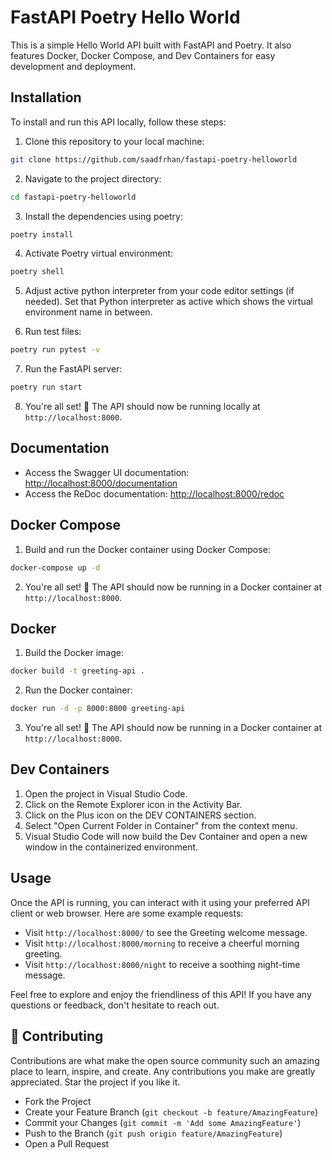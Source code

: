 # FastAPI Poetry Hello World

This is a simple Hello World API built with FastAPI and Poetry. It also features Docker, Docker Compose, and Dev Containers for easy development and deployment.

## Installation

To install and run this API locally, follow these steps:

1. Clone this repository to your local machine:

```bash
git clone https://github.com/saadfrhan/fastapi-poetry-helloworld
```

2. Navigate to the project directory:

```bash
cd fastapi-poetry-helloworld
```

3. Install the dependencies using poetry:

```bash
poetry install
```

4. Activate Poetry virtual environment:

```bash
poetry shell
```

5. Adjust active python interpreter from your code editor settings (if needed). Set that Python interpreter as active which shows the virtual environment name in between.

6. Run test files:

```bash
poetry run pytest -v
```

7. Run the FastAPI server:

```bash
poetry run start
```

8. You're all set! 🎉 The API should now be running locally at `http://localhost:8000`.

## Documentation

- Access the Swagger UI documentation: [http://localhost:8000/documentation](http://localhost:8000/documentation)
- Access the ReDoc documentation: [http://localhost:8000/redoc](http://localhost:8000/redoc)

## Docker Compose

1. Build and run the Docker container using Docker Compose:

```bash
docker-compose up -d
```

2. You're all set! 🎉 The API should now be running in a Docker container at `http://localhost:8000`.

## Docker

1. Build the Docker image:

```bash
docker build -t greeting-api .
```

2. Run the Docker container:

```bash
docker run -d -p 8000:8000 greeting-api
```

3. You're all set! 🎉 The API should now be running in a Docker container at `http://localhost:8000`.

## Dev Containers

1. Open the project in Visual Studio Code.
1. Click on the Remote Explorer icon in the Activity Bar.
1. Click on the Plus icon on the DEV CONTAINERS section.
1. Select "Open Current Folder in Container" from the context menu.
1. Visual Studio Code will now build the Dev Container and open a new window in the containerized environment.

## Usage

Once the API is running, you can interact with it using your preferred API client or web browser. Here are some example requests:

- Visit `http://localhost:8000/` to see the Greeting welcome message.
- Visit `http://localhost:8000/morning` to receive a cheerful morning greeting.
- Visit `http://localhost:8000/night` to receive a soothing night-time message.

Feel free to explore and enjoy the friendliness of this API! If you have any questions or feedback, don't hesitate to reach out.

## 🤝 Contributing

Contributions are what make the open source community such an amazing place to learn, inspire, and create. Any contributions you make are greatly appreciated. Star the project if you like it.

- Fork the Project
- Create your Feature Branch (`git checkout -b feature/AmazingFeature`)
- Commit your Changes (`git commit -m 'Add some AmazingFeature'`)
- Push to the Branch (`git push origin feature/AmazingFeature`)
- Open a Pull Request
